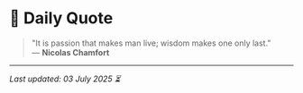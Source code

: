 # 📜 Daily Quote

> "It is passion that makes man live; wisdom makes one only last."  
> — **Nicolas Chamfort**

---

_Last updated: 03 July 2025 ⏳_
